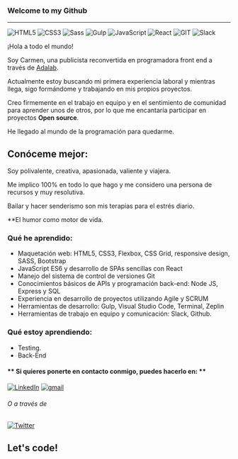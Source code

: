 
### Welcome to my Github
***
![HTML5](https://img.shields.io/badge/-HTML5-%23E34F26?logo=html5&logoColor=white)
![CSS3](https://img.shields.io/badge/-CSS3-%231572B6?logo=css3&logoColor=white)
![Sass](https://img.shields.io/badge/-Sass-%23CC6699?logo=sass&logoColor=white)
![Gulp](https://img.shields.io/badge/-Gulp-%23CF4647?logo=Gulp&logoColor=white)
![JavaScript](https://img.shields.io/badge/-JavaScript-%23F7DF1E?logo=javascript&logoColor=white)
![React](https://img.shields.io/badge/-React-%2361DAFB?logo=react&logoColor=white)
![GIT](https://img.shields.io/badge/-Git-%23F05032?logo=git&logoColor=white)
![Slack](https://img.shields.io/badge/-Slack-%234A154B?logo=Slack&logoColor=white)
<!--Hello everyone! 
I'm Carmen,a junior developer front end. I´ve recently finished a bootcamp in Adalad and I'm exciting to have my first work experience meanwhile 
I’m currently working on personal projects and I’m looking to collaborate on Open Source projects.
If you have any idea to develop, let's talk about it! -->

¡Hola a todo el mundo! 

Soy Carmen, una publicista reconvertida en programadora front end a través de [Adalab](https://adalab.es/).

Actualmente estoy buscando mi primera experiencia laboral y mientras llega, sigo formándome y trabajando en mis propios proyectos. 

Creo firmemente en el trabajo en equipo y en el sentimiento de comunidad para aprender unos de otros, por lo que me encantaría participar en proyectos **Open source**.

He llegado al mundo de la programación para quedarme.

## Conóceme mejor:

Soy polivalente, creativa, apasionada, valiente y viajera.

Me implico 100% en todo lo que hago y me considero una persona de recursos y muy resolutiva.

Bailar y hacer senderismo son mis terapias para el estrés diario. 

**El humor como motor de vida. 

### Qué he aprendido:
- Maquetación web: HTML5, CSS3, Flexbox, CSS Grid, responsive design, SASS, Bootstrap
- JavaScript ES6 y desarrollo de SPAs sencillas con React
- Manejo del sistema de control de versiones Git
- Conocimientos básicos de APIs y programación back-end: Node JS, Express y SQL
- Experiencia en desarrollo de proyectos utilizando Agile y SCRUM
- Herramientas de desarrollo: Gulp, Visual Studio Code, Terminal, Zeplin
- Herramientas de trabajo en equipo y comunicación: Slack, Github.

### Qué estoy aprendiendo: 
- Testing.
- Back-End

<h4>** Si quieres ponerte en contacto conmigo, puedes hacerlo en: **</h5>
<a href="https://www.linkedin.com/in/carmen-ramart/"><img img alt="LinkedIn" src="https://img.shields.io/badge/linkedin-0e76a8.svg?&style=for-the-badge&logo=linkedin&logoColor=white" /></a> 
<a href="mailto:carmen.rama91@gmail.com"><img alt="gmail" src="https://img.shields.io/badge/gmail-red.svg?&style=for-the-badge&logo=gmail&logoColor=white" /></a>

<h6> O a través de </h6><a href="https://twitter.com/CM_Ramart"><img alt="Twitter" src="https://img.shields.io/badge/twitter-%231DA1F2.svg?&style=for-the-badge&logo=twitter&logoColor=white" /></a>

## **Let's code!**
